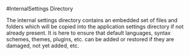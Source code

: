 ﻿#InternalSettings Directory

The internal settings directory contains an embedded set of files and folders which will 
be copied into the application settings directory if not already present. It is here to ensure that
default languages, syntax schemes, themes, plugins, etc. can be added or restored if they are
damaged, not yet added, etc.